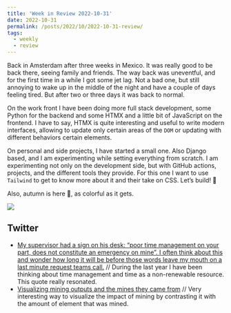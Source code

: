 ```yaml
---
title: 'Week in Review 2022-10-31'
date: 2022-10-31
permalink: /posts/2022/10/2022-10-31-review/
tags:
  - weekly
  - review
---
```

Back in Amsterdam after three weeks in Mexico. It was really good to be back there, seeing family and friends. The way back was uneventful, and for the first time in a while I got some jet lag. Not a bad one, but still annoying to wake up in the middle of the night and have a couple of days feeling tired. But after two or three days it was back to normal.

On the work front I have been doing more full stack development, some Python for the backend and some HTMX and a little bit of JavaScript on the frontend. I have to say, HTMX is quite interesting and useful to write modern interfaces, allowing to update only certain areas of the `DOM` or updating with different behaviors certain elements. 

On personal and side projects, I have started a small one. Also Django based, and I am experimenting while setting everything from scratch. I am experimenting not only on the development side, but with GitHub actions, projects, and the different tools they provide. For this one I want to use `Tailwind` to get to know more about it and their take on CSS. Let’s build! 🚀

Also, autumn is here 🍂, as colorful as it gets.

![]({{site.imgsurl}}2022-10-31-review.webp)

## Twitter 

- [My supervisor had a sign on his desk: “poor time management on your part, does not constitute an emergency on mine”. I often think about this and wonder how long it will be before those words leave my mouth on a last minute request teams call.](https://twitter.com/dataisawesomeo/status/1583527249017380864?s=61&t=pB5zUOq1yOAAiIAcJjQu5w) // During the last year I have been thinking about time management and time as a non-renewable resource. This quote really resonated.
- [Visualizing mining outputs and the mines they came from](https://twitter.com/dataisawesomeo/status/1583527249017380864?s=61&t=pB5zUOq1yOAAiIAcJjQu5w) // Very interesting way to visualize the impact of mining by contrasting it with the amount of element that was mined.